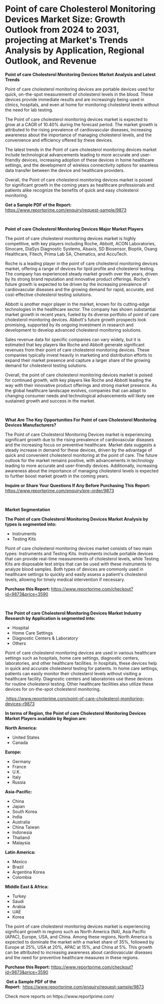 <p><h1>Point of care Cholesterol Monitoring Devices Market Size: Growth Outlook from 2024 to 2031, projecting at Market's Trends Analysis by Application, Regional Outlook, and Revenue</h1></p><p><strong>Point of care Cholesterol Monitoring Devices Market Analysis and Latest Trends</strong></p>
<p><p>Point of care cholesterol monitoring devices are portable devices used for quick, on-the-spot measurement of cholesterol levels in the blood. These devices provide immediate results and are increasingly being used in clinics, hospitals, and even at home for monitoring cholesterol levels without the need for lab testing.</p><p>The Point of care cholesterol monitoring devices market is expected to grow at a CAGR of 10.40% during the forecast period. The market growth is attributed to the rising prevalence of cardiovascular diseases, increasing awareness about the importance of managing cholesterol levels, and the convenience and efficiency offered by these devices.</p><p>The latest trends in the Point of care cholesterol monitoring devices market include technological advancements leading to more accurate and user-friendly devices, increasing adoption of these devices in home healthcare settings, and the development of wireless connectivity options for seamless data transfer between the device and healthcare providers.</p><p>Overall, the Point of care cholesterol monitoring devices market is poised for significant growth in the coming years as healthcare professionals and patients alike recognize the benefits of quick and easy cholesterol monitoring.</p></p>
<p><strong>Get a Sample PDF of the Report:&nbsp;</strong> <a href="https://www.reportprime.com/enquiry/request-sample/9873">https://www.reportprime.com/enquiry/request-sample/9873</a></p>
<p>&nbsp;</p>
<p><strong>Point of care Cholesterol Monitoring Devices Major Market Players</strong></p>
<p><p>The point of care cholesterol monitoring devices market is highly competitive, with key players including Roche, Abbott, ACON Laboratories, Sinocare, DiaSys Diagnostic Systems, Abaxis, SD Biosensor, Bioptik, Osang Healthcare, Fitech, Prima Lab SA, Chematics, and AccuTech.</p><p>Roche is a leading player in the point of care cholesterol monitoring devices market, offering a range of devices for lipid profile and cholesterol testing. The company has experienced steady market growth over the years, driven by its strong brand reputation and innovative product offerings. Roche's future growth is expected to be driven by the increasing prevalence of cardiovascular diseases and the growing demand for rapid, accurate, and cost-effective cholesterol testing solutions.</p><p>Abbott is another major player in the market, known for its cutting-edge technologies in the healthcare sector. The company has shown substantial market growth in recent years, fueled by its diverse portfolio of point of care cholesterol monitoring devices. Abbott's future growth prospects look promising, supported by its ongoing investment in research and development to develop advanced cholesterol monitoring solutions.</p><p>Sales revenue data for specific companies can vary widely, but it is estimated that key players like Roche and Abbott generate significant revenues from their point of care cholesterol monitoring devices. These companies typically invest heavily in marketing and distribution efforts to expand their market presence and capture a larger share of the growing demand for cholesterol testing solutions.</p><p>Overall, the point of care cholesterol monitoring devices market is poised for continued growth, with key players like Roche and Abbott leading the way with their innovative product offerings and strong market presence. As the global healthcare landscape evolves, companies that can adapt to changing consumer needs and technological advancements will likely see sustained growth and success in the market.</p></p>
<p>&nbsp;</p>
<p><strong>What Are The Key Opportunities For Point of care Cholesterol Monitoring Devices Manufacturers?</strong></p>
<p><p>The Point of care Cholesterol Monitoring Devices market is experiencing significant growth due to the rising prevalence of cardiovascular diseases and the increasing focus on preventive healthcare. Market data suggests a steady increase in demand for these devices, driven by the advantage of quick and convenient cholesterol monitoring at the point of care. The future outlook for the market remains positive, with advancements in technology leading to more accurate and user-friendly devices. Additionally, increasing awareness about the importance of managing cholesterol levels is expected to further boost market growth in the coming years.</p></p>
<p><strong>Inquire or Share Your Questions If Any Before Purchasing This Report:</strong> <a href="https://www.reportprime.com/enquiry/pre-order/9873">https://www.reportprime.com/enquiry/pre-order/9873</a></p>
<p>&nbsp;</p>
<p><strong>Market Segmentation</strong></p>
<p><strong>The Point of care Cholesterol Monitoring Devices Market Analysis by types is segmented into:</strong></p>
<p><ul><li>Instruments</li><li>Testing Kits</li></ul></p>
<p><p>Point of care cholesterol monitoring devices market consists of two main types: Instruments and Testing Kits. Instruments include portable devices that can provide real-time measurements of cholesterol levels, while Testing Kits are disposable test strips that can be used with these instruments to analyze blood samples. Both types of devices are commonly used in healthcare settings to quickly and easily assess a patient's cholesterol levels, allowing for timely medical intervention if necessary.</p></p>
<p><strong>Purchase this Report:&nbsp;</strong><a href="https://www.reportprime.com/checkout?id=9873&price=3590">https://www.reportprime.com/checkout?id=9873&price=3590</a></p>
<p>&nbsp;</p>
<p><strong>The Point of care Cholesterol Monitoring Devices Market Industry Research by Application is segmented into:</strong></p>
<p><ul><li>Hospital</li><li>Home Care Settings</li><li>Diagnostic Centers & Laboratory</li><li>Others</li></ul></p>
<p><p>Point of care cholesterol monitoring devices are used in various healthcare settings such as hospitals, home care settings, diagnostic centers, laboratories, and other healthcare facilities. In hospitals, these devices help in quick and accurate cholesterol testing for patients. In home care settings, patients can easily monitor their cholesterol levels without visiting a healthcare facility. Diagnostic centers and laboratories use these devices for routine cholesterol testing. Other healthcare facilities also utilize these devices for on-the-spot cholesterol monitoring.</p></p>
<p><a href="https://www.reportprime.com/point-of-care-cholesterol-monitoring-devices-r9873">&nbsp;https://www.reportprime.com/point-of-care-cholesterol-monitoring-devices-r9873</a></p>
<p><strong>In terms of Region, the Point of care Cholesterol Monitoring Devices Market Players available by Region are:</strong></p>
<p>
    <p> <strong> North America: </strong>
        <ul>
            <li>United States</li>
            <li>Canada</li>
        </ul>
        </p> 
    <p> <strong> Europe: </strong>
        <ul>
            <li>Germany</li>
            <li>France</li>
            <li>U.K.</li>
            <li>Italy</li>
            <li>Russia</li>
        </ul>
        </p> 
    <p> <strong> Asia-Pacific: </strong>
        <ul>
            <li>China</li>
            <li>Japan</li>
            <li>South Korea</li>
            <li>India</li>
            <li>Australia</li>
            <li>China Taiwan</li>
            <li>Indonesia</li>
            <li>Thailand</li>
            <li>Malaysia</li>
        </ul>
        </p> 
    <p> <strong> Latin America: </strong>
        <ul>
            <li>Mexico</li>
            <li>Brazil</li>
            <li>Argentina Korea</li>
            <li>Colombia</li>
        </ul>
        </p> 
    <p> <strong> Middle East & Africa: </strong>
        <ul>
            <li>Turkey</li>
            <li>Saudi</li>
            <li>Arabia</li>
            <li>UAE</li>
            <li>Korea</li>
        </ul>
    </p>
    </p>
<p><p>The point of care cholesterol monitoring devices market is experiencing significant growth in regions such as North America (NA), Asia Pacific (APAC), Europe, USA, and China. Among these regions, North America is expected to dominate the market with a market share of 35%, followed by Europe at 25%, USA at 20%, APAC at 15%, and China at 5%. This growth can be attributed to increasing awareness about cardiovascular diseases and the need for preventive healthcare measures in these regions.</p></p>
<p><strong>Purchase this Report: </strong><a href="https://www.reportprime.com/checkout?id=9873&price=3590">https://www.reportprime.com/checkout?id=9873&price=3590</a></p>
<p>&nbsp;<strong>Get a Sample PDF of the Report:&nbsp;&nbsp;</strong><a href="https://www.reportprime.com/enquiry/request-sample/9873">https://www.reportprime.com/enquiry/request-sample/9873</a></p>
<p><strong></strong></p>
<p>Check more reports on https://www.reportprime.com/</p>
